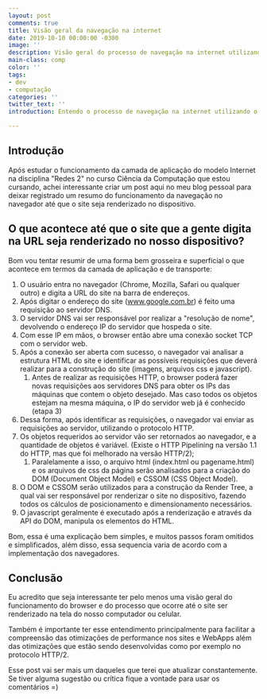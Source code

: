 ```yaml
---
layout: post
comments: true
title: Visão geral da navegação na internet
date: 2019-10-10 00:00:00 -0300
image: ''
description: Visão geral do processo de navegação na internet utilizando o navegador
main-class: comp
color: ''
tags:
- dev
- computação
categories: ''
twitter_text: ''
introduction: Entendo o processo de navegação na internet utilizando o navegador

---
```

## Introdução

Após estudar o funcionamento da camada de aplicação do modelo Internet na disciplina "Redes 2" no curso Ciência da Computação que estou cursando, achei interessante criar um post aqui no meu blog pessoal para deixar registrado um resumo do funcionamento da navegação no navegador até que o site seja renderizado no dispositivo.

## O que acontece até que o site que a gente digita na URL seja renderizado no nosso dispositivo?

Bom vou tentar resumir de uma forma bem grosseira e superficial o que acontece em termos da camada de aplicação e de transporte:

1. O usuário entra no navegador (Chrome, Mozilla, Safari ou qualquer outro) e digita a URL do site na barra de endereços.
2. Após digitar o endereço do site (www.google.com.br) é feito uma requisição ao servidor DNS.
3. O servidor DNS vai ser responsável por realizar a "resolução de nome", devolvendo o endereço IP do servidor que hospeda o site.
4. Com esse IP em mãos, o browser então abre uma conexão socket TCP com o servidor web.
5. Após a conexão ser aberta com sucesso, o navegador vai analisar a estrutura HTML do site e identificar as possíveis requisições que deverá realizar para a construção do site (imagens, arquivos css e javascript).
   1. Antes de realizar as requisições HTTP, o browser poderá fazer novas requisições aos servidores DNS para obter os IPs das máquinas que contem o objeto desejado. Mas caso todos os objetos estejam na mesma máquina, o IP do servidor web já é conhecido (etapa 3)
6. Dessa forma, após identificar as requisições, o navegador vai enviar as requisições ao servidor, utilizando o protocolo HTTP.
7. Os objetos requeridos ao servidor vão ser retornados ao navegador, e a quantidade de objetos é variável. (Existe o HTTP Pipelining na versão 1.1 do HTTP, mas que foi melhorado na versão HTTP/2);
   1. Paralelamente a isso, o arquivo html (index.html ou pagename.html) e os arquivos de css da página serão analisados para a criação do DOM (Document Object Model) e CSSOM (CSS Object Model).
8. O DOM e CSSOM serão utilizados para a construção da Render Tree, a qual vai ser responsável por renderizar o site no dispositivo, fazendo todos os cálculos de posicionamento e dimensionamento necessários.
9. O javascript geralmente é executado após a renderização e através da API do DOM, manipula os elementos do HTML.

Bom, essa é uma explicação bem simples, e muitos passos foram omitidos e simplificados, além disso, essa sequencia varia de acordo com a implementação dos navegadores.

## Conclusão

Eu acredito que seja interessante ter pelo menos uma visão geral do funcionamento do browser e do processo que ocorre até o site ser renderizado na tela do nosso computador ou celular. 

Também é importante ter esse entendimento principalmente para facilitar a compreensão das otimizações de performance nos sites e WebApps além das otimizações que estão sendo desenvolvidas como por exemplo no protocolo HTTP/2.

Esse post vai ser mais um daqueles que terei que atualizar constantemente. Se tiver alguma sugestão ou crítica fique a vontade para usar os comentários =)